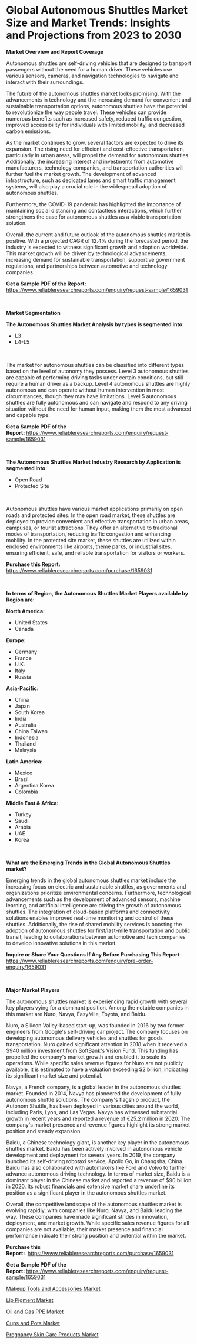 <p><h1>Global Autonomous Shuttles Market Size and Market Trends: Insights and Projections from 2023 to 2030</h1></p><p><strong>Market Overview and Report Coverage</strong></p>
<p><p>Autonomous shuttles are self-driving vehicles that are designed to transport passengers without the need for a human driver. These vehicles use various sensors, cameras, and navigation technologies to navigate and interact with their surroundings.</p><p>The future of the autonomous shuttles market looks promising. With the advancements in technology and the increasing demand for convenient and sustainable transportation options, autonomous shuttles have the potential to revolutionize the way people travel. These vehicles can provide numerous benefits such as increased safety, reduced traffic congestion, improved accessibility for individuals with limited mobility, and decreased carbon emissions.</p><p>As the market continues to grow, several factors are expected to drive its expansion. The rising need for efficient and cost-effective transportation, particularly in urban areas, will propel the demand for autonomous shuttles. Additionally, the increasing interest and investments from automotive manufacturers, technology companies, and transportation authorities will further fuel the market growth. The development of advanced infrastructure, such as dedicated lanes and smart traffic management systems, will also play a crucial role in the widespread adoption of autonomous shuttles.</p><p>Furthermore, the COVID-19 pandemic has highlighted the importance of maintaining social distancing and contactless interactions, which further strengthens the case for autonomous shuttles as a viable transportation solution.</p><p>Overall, the current and future outlook of the autonomous shuttles market is positive. With a projected CAGR of 12.4% during the forecasted period, the industry is expected to witness significant growth and adoption worldwide. This market growth will be driven by technological advancements, increasing demand for sustainable transportation, supportive government regulations, and partnerships between automotive and technology companies.</p></p>
<p><strong>Get a Sample PDF of the Report:</strong> <a href="https://www.reliableresearchreports.com/enquiry/request-sample/1659031">https://www.reliableresearchreports.com/enquiry/request-sample/1659031</a></p>
<p>&nbsp;</p>
<p><strong>Market Segmentation</strong></p>
<p><strong>The Autonomous Shuttles Market Analysis by types is segmented into:</strong></p>
<p><ul><li>L3</li><li>L4-L5</li></ul></p>
<p>&nbsp;</p>
<p><p>The market for autonomous shuttles can be classified into different types based on the level of autonomy they possess. Level 3 autonomous shuttles are capable of performing driving tasks under certain conditions, but still require a human driver as a backup. Level 4 autonomous shuttles are highly autonomous and can operate without human intervention in most circumstances, though they may have limitations. Level 5 autonomous shuttles are fully autonomous and can navigate and respond to any driving situation without the need for human input, making them the most advanced and capable type.</p></p>
<p><strong>Get a Sample PDF of the Report:</strong>&nbsp;<a href="https://www.reliableresearchreports.com/enquiry/request-sample/1659031">https://www.reliableresearchreports.com/enquiry/request-sample/1659031</a></p>
<p>&nbsp;</p>
<p><strong>The Autonomous Shuttles Market Industry Research by Application is segmented into:</strong></p>
<p><ul><li>Open Road</li><li>Protected Site</li></ul></p>
<p>&nbsp;</p>
<p><p>Autonomous shuttles have various market applications primarily on open roads and protected sites. In the open road market, these shuttles are deployed to provide convenient and effective transportation in urban areas, campuses, or tourist attractions. They offer an alternative to traditional modes of transportation, reducing traffic congestion and enhancing mobility. In the protected site market, these shuttles are utilized within enclosed environments like airports, theme parks, or industrial sites, ensuring efficient, safe, and reliable transportation for visitors or workers.</p></p>
<p><strong>Purchase this Report:</strong>&nbsp; <a href="https://www.reliableresearchreports.com/purchase/1659031">https://www.reliableresearchreports.com/purchase/1659031</a></p>
<p>&nbsp;</p>
<p><strong>In terms of Region, the Autonomous Shuttles Market Players available by Region are:</strong></p>
<p>
    <p> <strong> North America: </strong>
        <ul>
            <li>United States</li>
            <li>Canada</li>
        </ul>
        </p> 
    <p> <strong> Europe: </strong>
        <ul>
            <li>Germany</li>
            <li>France</li>
            <li>U.K.</li>
            <li>Italy</li>
            <li>Russia</li>
        </ul>
        </p> 
    <p> <strong> Asia-Pacific: </strong>
        <ul>
            <li>China</li>
            <li>Japan</li>
            <li>South Korea</li>
            <li>India</li>
            <li>Australia</li>
            <li>China Taiwan</li>
            <li>Indonesia</li>
            <li>Thailand</li>
            <li>Malaysia</li>
        </ul>
        </p> 
    <p> <strong> Latin America: </strong>
        <ul>
            <li>Mexico</li>
            <li>Brazil</li>
            <li>Argentina Korea</li>
            <li>Colombia</li>
        </ul>
        </p> 
    <p> <strong> Middle East & Africa: </strong>
        <ul>
            <li>Turkey</li>
            <li>Saudi</li>
            <li>Arabia</li>
            <li>UAE</li>
            <li>Korea</li>
        </ul>
    </p>
    </p>
<p>&nbsp;</p>
<p><strong>What are the Emerging Trends in the Global Autonomous Shuttles market?</strong></p>
<p><p>Emerging trends in the global autonomous shuttles market include the increasing focus on electric and sustainable shuttles, as governments and organizations prioritize environmental concerns. Furthermore, technological advancements such as the development of advanced sensors, machine learning, and artificial intelligence are driving the growth of autonomous shuttles. The integration of cloud-based platforms and connectivity solutions enables improved real-time monitoring and control of these shuttles. Additionally, the rise of shared mobility services is boosting the adoption of autonomous shuttles for first/last-mile transportation and public transit, leading to collaborations between automotive and tech companies to develop innovative solutions in this market.</p></p>
<p><strong>Inquire or Share Your Questions If Any Before Purchasing This Report</strong>- <a href="https://www.reliableresearchreports.com/enquiry/pre-order-enquiry/1659031">https://www.reliableresearchreports.com/enquiry/pre-order-enquiry/1659031</a></p>
<p>&nbsp;</p>
<p><strong>Major Market Players</strong></p>
<p><p>The autonomous shuttles market is experiencing rapid growth with several key players vying for a dominant position. Among the notable companies in this market are Nuro, Navya, EasyMile, Toyota, and Baidu.</p><p>Nuro, a Silicon Valley-based start-up, was founded in 2016 by two former engineers from Google's self-driving car project. The company focuses on developing autonomous delivery vehicles and shuttles for goods transportation. Nuro gained significant attention in 2018 when it received a $940 million investment from SoftBank's Vision Fund. This funding has propelled the company's market growth and enabled it to scale its operations. While specific sales revenue figures for Nuro are not publicly available, it is estimated to have a valuation exceeding $2 billion, indicating its significant market size and potential.</p><p>Navya, a French company, is a global leader in the autonomous shuttles market. Founded in 2014, Navya has pioneered the development of fully autonomous shuttle solutions. The company's flagship product, the Autonom Shuttle, has been deployed in various cities around the world, including Paris, Lyon, and Las Vegas. Navya has witnessed substantial growth in recent years and reported a revenue of €25.2 million in 2020. The company's market presence and revenue figures highlight its strong market position and steady expansion.</p><p>Baidu, a Chinese technology giant, is another key player in the autonomous shuttles market. Baidu has been actively involved in autonomous vehicle development and deployment for several years. In 2019, the company launched its self-driving robotaxi service, Apollo Go, in Changsha, China. Baidu has also collaborated with automakers like Ford and Volvo to further advance autonomous driving technology. In terms of market size, Baidu is a dominant player in the Chinese market and reported a revenue of $90 billion in 2020. Its robust financials and extensive market share underline its position as a significant player in the autonomous shuttles market.</p><p>Overall, the competitive landscape of the autonomous shuttles market is evolving rapidly, with companies like Nuro, Navya, and Baidu leading the way. These companies have made significant strides in innovation, deployment, and market growth. While specific sales revenue figures for all companies are not available, their market presence and financial performance indicate their strong position and potential within the market.</p></p>
<p><strong>Purchase this Report:</strong>&nbsp;&nbsp;<a href="https://www.reliableresearchreports.com/purchase/1659031">https://www.reliableresearchreports.com/purchase/1659031</a></p>
<p></p>
<p><strong>Get a Sample PDF of the Report:</strong>&nbsp;<a href="https://www.reliableresearchreports.com/enquiry/request-sample/1659031">https://www.reliableresearchreports.com/enquiry/request-sample/1659031</a></p>
<p><p><a href="https://medium.com/@joannebell6556/makeup-tools-and-accessories-market-size-market-outlook-and-market-forecast-2023-to-2030-33aace34f35b">Makeup Tools and Accessories Market</a></p><p><a href="https://medium.com/@ashlybednar2023/decoding-lip-pigment-market-metrics-market-share-trends-and-growth-patterns-b017aae00419">Lip Pigment Market</a></p><p><a href="https://medium.com/@katlynbauch/oil-and-gas-ppe-market-size-and-market-trends-complete-industry-overview-2023-to-2030-ffd6324aa12d">Oil and Gas PPE Market</a></p><p><a href="https://medium.com/@markuspagac2023/cups-and-pots-market-the-key-to-successful-business-strategy-forecast-till-2030-7ef9a400b409">Cups and Pots Market</a></p><p><a href="https://medium.com/@jasonmartin866/pregnancy-skin-care-products-market-size-reveals-the-best-marketing-channels-in-global-industry-3a68c13c05a7">Pregnancy Skin Care Products Market</a></p></p>